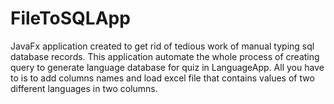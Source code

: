 # FileToSQLApp

JavaFx application created to get rid of tedious work of manual typing sql database records. This application automate the whole process of creating query to generate language database for quiz in LanguageApp. All you have to is to add columns names and load excel file that contains values of two different languages in two columns.